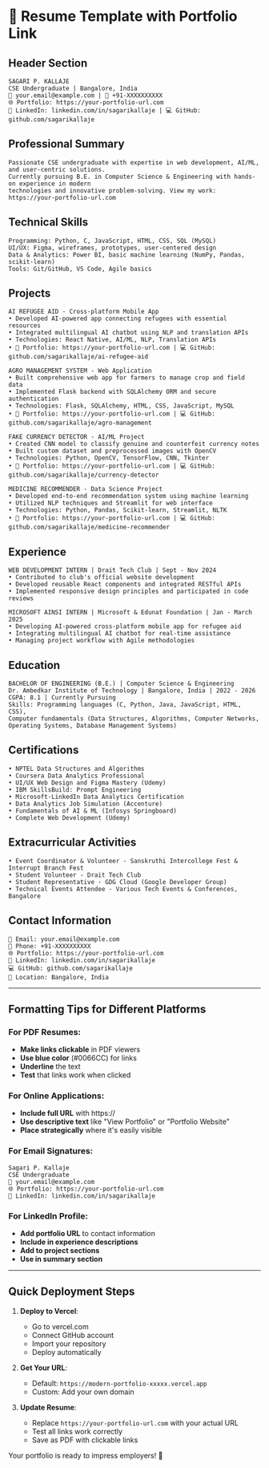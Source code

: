 # 📄 Resume Template with Portfolio Link

## Header Section
```
SAGARI P. KALLAJE
CSE Undergraduate | Bangalore, India
📧 your.email@example.com | 📱 +91-XXXXXXXXXX
🌐 Portfolio: https://your-portfolio-url.com
💼 LinkedIn: linkedin.com/in/sagarikallaje | 💻 GitHub: github.com/sagarikallaje
```

## Professional Summary
```
Passionate CSE undergraduate with expertise in web development, AI/ML, and user-centric solutions. 
Currently pursuing B.E. in Computer Science & Engineering with hands-on experience in modern 
technologies and innovative problem-solving. View my work: https://your-portfolio-url.com
```

## Technical Skills
```
Programming: Python, C, JavaScript, HTML, CSS, SQL (MySQL)
UI/UX: Figma, wireframes, prototypes, user-centered design
Data & Analytics: Power BI, basic machine learning (NumPy, Pandas, scikit-learn)
Tools: Git/GitHub, VS Code, Agile basics
```

## Projects
```
AI REFUGEE AID - Cross-platform Mobile App
• Developed AI-powered app connecting refugees with essential resources
• Integrated multilingual AI chatbot using NLP and translation APIs
• Technologies: React Native, AI/ML, NLP, Translation APIs
• 🔗 Portfolio: https://your-portfolio-url.com | 💻 GitHub: github.com/sagarikallaje/ai-refugee-aid

AGRO MANAGEMENT SYSTEM - Web Application
• Built comprehensive web app for farmers to manage crop and field data
• Implemented Flask backend with SQLAlchemy ORM and secure authentication
• Technologies: Flask, SQLAlchemy, HTML, CSS, JavaScript, MySQL
• 🔗 Portfolio: https://your-portfolio-url.com | 💻 GitHub: github.com/sagarikallaje/agro-management

FAKE CURRENCY DETECTOR - AI/ML Project
• Created CNN model to classify genuine and counterfeit currency notes
• Built custom dataset and preprocessed images with OpenCV
• Technologies: Python, OpenCV, TensorFlow, CNN, Tkinter
• 🔗 Portfolio: https://your-portfolio-url.com | 💻 GitHub: github.com/sagarikallaje/currency-detector

MEDICINE RECOMMENDER - Data Science Project
• Developed end-to-end recommendation system using machine learning
• Utilized NLP techniques and Streamlit for web interface
• Technologies: Python, Pandas, Scikit-learn, Streamlit, NLTK
• 🔗 Portfolio: https://your-portfolio-url.com | 💻 GitHub: github.com/sagarikallaje/medicine-recommender
```

## Experience
```
WEB DEVELOPMENT INTERN | Drait Tech Club | Sept - Nov 2024
• Contributed to club's official website development
• Developed reusable React components and integrated RESTful APIs
• Implemented responsive design principles and participated in code reviews

MICROSOFT AINSI INTERN | Microsoft & Edunat Foundation | Jan - March 2025
• Developing AI-powered cross-platform mobile app for refugee aid
• Integrating multilingual AI chatbot for real-time assistance
• Managing project workflow with Agile methodologies
```

## Education
```
BACHELOR OF ENGINEERING (B.E.) | Computer Science & Engineering
Dr. Ambedkar Institute of Technology | Bangalore, India | 2022 - 2026
CGPA: 8.1 | Currently Pursuing
Skills: Programming languages (C, Python, Java, JavaScript, HTML, CSS), 
Computer fundamentals (Data Structures, Algorithms, Computer Networks, 
Operating Systems, Database Management Systems)
```

## Certifications
```
• NPTEL Data Structures and Algorithms
• Coursera Data Analytics Professional
• UI/UX Web Design and Figma Mastery (Udemy)
• IBM SkillsBuild: Prompt Engineering
• Microsoft-LinkedIn Data Analytics Certification
• Data Analytics Job Simulation (Accenture)
• Fundamentals of AI & ML (Infosys Springboard)
• Complete Web Development (Udemy)
```

## Extracurricular Activities
```
• Event Coordinator & Volunteer - Sanskruthi Intercollege Fest & Interrupt Branch Fest
• Student Volunteer - Drait Tech Club
• Student Representative - GDG Cloud (Google Developer Group)
• Technical Events Attendee - Various Tech Events & Conferences, Bangalore
```

## Contact Information
```
📧 Email: your.email@example.com
📱 Phone: +91-XXXXXXXXXX
🌐 Portfolio: https://your-portfolio-url.com
💼 LinkedIn: linkedin.com/in/sagarikallaje
💻 GitHub: github.com/sagarikallaje
📍 Location: Bangalore, India
```

---

## Formatting Tips for Different Platforms

### For PDF Resumes:
- **Make links clickable** in PDF viewers
- **Use blue color** (#0066CC) for links
- **Underline** the text
- **Test** that links work when clicked

### For Online Applications:
- **Include full URL** with https://
- **Use descriptive text** like "View Portfolio" or "Portfolio Website"
- **Place strategically** where it's easily visible

### For Email Signatures:
```
Sagari P. Kallaje
CSE Undergraduate
📧 your.email@example.com
🌐 Portfolio: https://your-portfolio-url.com
💼 LinkedIn: linkedin.com/in/sagarikallaje
```

### For LinkedIn Profile:
- **Add portfolio URL** to contact information
- **Include in experience descriptions**
- **Add to project sections**
- **Use in summary section**

---

## Quick Deployment Steps

1. **Deploy to Vercel**:
   - Go to vercel.com
   - Connect GitHub account
   - Import your repository
   - Deploy automatically

2. **Get Your URL**:
   - Default: `https://modern-portfolio-xxxxx.vercel.app`
   - Custom: Add your own domain

3. **Update Resume**:
   - Replace `https://your-portfolio-url.com` with your actual URL
   - Test all links work correctly
   - Save as PDF with clickable links

Your portfolio is ready to impress employers! 🚀

